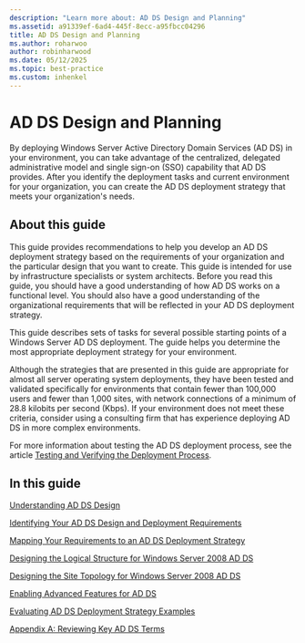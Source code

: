 ```yaml
---
description: "Learn more about: AD DS Design and Planning"
ms.assetid: a91339ef-6ad4-445f-8ecc-a95fbcc04296
title: AD DS Design and Planning
ms.author: roharwoo
author: robinharwood
ms.date: 05/12/2025
ms.topic: best-practice
ms.custom: inhenkel
---
```


# AD DS Design and Planning

By deploying Windows Server Active Directory Domain Services (AD DS) in your environment, you can take advantage of the centralized, delegated administrative model and single sign-on (SSO) capability that AD DS provides. After you identify the deployment tasks and current environment for your organization, you can create the AD DS deployment strategy that meets your organization's needs.

## About this guide

This guide provides recommendations to help you develop an AD DS deployment strategy based on the requirements of your organization and the particular design that you want to create. This guide is intended for use by infrastructure specialists or system architects. Before you read this guide, you should have a good understanding of how AD DS works on a functional level. You should also have a good understanding of the organizational requirements that will be reflected in your AD DS deployment strategy.

This guide describes sets of tasks for several possible starting points of a Windows Server AD DS deployment. The guide helps you determine the most appropriate deployment strategy for your environment.

Although the strategies that are presented in this guide are appropriate for almost all server operating system deployments, they have been tested and validated specifically for environments that contain fewer than 100,000 users and fewer than 1,000 sites, with network connections of a minimum of 28.8 kilobits per second (Kbps). If your environment does not meet these criteria, consider using a consulting firm that has experience deploying AD DS in more complex environments.

For more information about testing the AD DS deployment process, see the article [Testing and Verifying the Deployment Process](/previous-versions/windows/it-pro/windows-server-2003/cc772722(v=ws.10)).

## In this guide

[Understanding AD DS Design](Understanding-AD-DS-Design.md)

[Identifying Your AD DS Design and Deployment Requirements](Identifying-Your-AD-DS-Design-and-Deployment-Requirements.md)

[Mapping Your Requirements to an AD DS Deployment Strategy](Mapping-Your-Requirements-to-an-AD-DS-Deployment-Strategy.md)

[Designing the Logical Structure for Windows Server 2008 AD DS](Designing-the-Logical-Structure.md)

[Designing the Site Topology for Windows Server 2008 AD DS](Designing-the-Site-Topology.md)

[Enabling Advanced Features for AD DS](Enabling-Advanced-Features-for-AD-DS.md)

[Evaluating AD DS Deployment Strategy Examples](Evaluating-AD-DS-Deployment-Strategy-Examples.md)

[Appendix A: Reviewing Key AD DS Terms](Appendix-A--Reviewing-Key-AD-DS-Terms.md)
